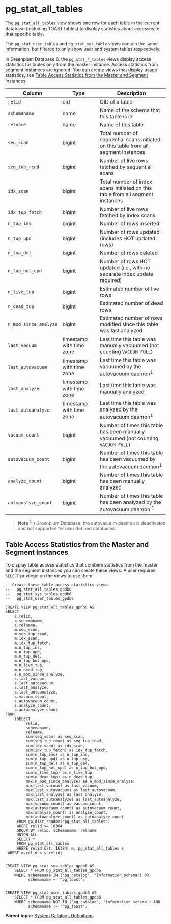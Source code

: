 # pg_stat_all_tables 

The `pg_stat_all_tables` view shows one row for each table in the current database \(including TOAST tables\) to display statistics about accesses to that specific table.

The `pg_stat_user_tables` and `pg_stat_sys_table` views contain the same information, but filtered to only show user and system tables respectively.

In Greenplum Database 6, the `pg_stat_*_tables` views display access statistics for tables only from the master instance. Access statistics from segment instances are ignored. You can create views that display usage statistics, see [Table Access Statistics from the Master and Segment Instances](#tbl_stats_all_6x).

|Column|Type|Description|
|------|----|-----------|
|`relid`|oid|OID of a table|
|`schemaname`|name|Name of the schema that this table is in|
|`relname`|name|Name of this table|
|`seq_scan`|bigint|Total number of sequential scans initiated on this table from all segment instances|
|`seq_tup_read`|bigint|Number of live rows fetched by sequential scans|
|`idx_scan`|bigint|Total number of index scans initiated on this table from all segment instances|
|`idx_tup_fetch`|bigint|Number of live rows fetched by index scans|
|`n_tup_ins`|bigint|Number of rows inserted|
|`n_tup_upd`|bigint|Number of rows updated \(includes HOT updated rows\)|
|`n_tup_del`|bigint|Number of rows deleted|
|`n_tup_hot_upd`|bigint|Number of rows HOT updated \(i.e., with no separate index update required\)|
|`n_live_tup`|bigint|Estimated number of live rows|
|`n_dead_tup`|bigint|Estimated number of dead rows|
|`n_mod_since_analyze`|bigint|Estimated number of rows modified since this table was last analyzed|
|`last_vacuum`|timestamp with time zone|Last time this table was manually vacuumed \(not counting `VACUUM FULL`\)|
|`last_autovacuum`|timestamp with time zone|Last time this table was vacuumed by the autovacuum daemon<sup>1</sup>|
|`last_analyze`|timestamp with time zone|Last time this table was manually analyzed|
|`last_autoanalyze`|timestamp with time zone|Last time this table was analyzed by the autovacuum daemon<sup>1</sup>|
|`vacuum_count`|bigint|Number of times this table has been manually vacuumed \(not counting `VACUUM FULL`\)|
|`autovacuum_count`|bigint|Number of times this table has been vacuumed by the autovacuum daemon<sup>1</sup>|
|`analyze_count`|bigint|Number of times this table has been manually analyzed|
|`autoanalyze_count`|bigint|Number of times this table has been analyzed by the autovacuum daemon <sup>1</sup>|

> **Note** <sup>1</sup>In Greenplum Database, the autovacuum daemon is deactivated and not supported for user defined databases.

## <a id="tbl_stats_all_6x"></a>Table Access Statistics from the Master and Segment Instances

To display table access statistics that combine statistics from the master and the segment instances you can create these views. A user requires `SELECT` privilege on the views to use them.

```
-- Create these table access statistics views
--   pg_stat_all_tables_gpdb6
--   pg_stat_sys_tables_gpdb6
--   pg_stat_user_tables_gpdb6

CREATE VIEW pg_stat_all_tables_gpdb6 AS
SELECT
    s.relid,
    s.schemaname,
    s.relname,
    m.seq_scan,
    m.seq_tup_read,
    m.idx_scan,
    m.idx_tup_fetch,
    m.n_tup_ins,
    m.n_tup_upd,
    m.n_tup_del,
    m.n_tup_hot_upd,
    m.n_live_tup,
    m.n_dead_tup,
    s.n_mod_since_analyze,
    s.last_vacuum,
    s.last_autovacuum,
    s.last_analyze,
    s.last_autoanalyze,
    s.vacuum_count,
    s.autovacuum_count,
    s.analyze_count,
    s.autoanalyze_count
FROM
    (SELECT
         relid,
         schemaname,
         relname,
         sum(seq_scan) as seq_scan,
         sum(seq_tup_read) as seq_tup_read,
         sum(idx_scan) as idx_scan,
         sum(idx_tup_fetch) as idx_tup_fetch,
         sum(n_tup_ins) as n_tup_ins,
         sum(n_tup_upd) as n_tup_upd,
         sum(n_tup_del) as n_tup_del,
         sum(n_tup_hot_upd) as n_tup_hot_upd,
         sum(n_live_tup) as n_live_tup,
         sum(n_dead_tup) as n_dead_tup,
         max(n_mod_since_analyze) as n_mod_since_analyze,
         max(last_vacuum) as last_vacuum,
         max(last_autovacuum) as last_autovacuum,
         max(last_analyze) as last_analyze,
         max(last_autoanalyze) as last_autoanalyze,
         max(vacuum_count) as vacuum_count,
         max(autovacuum_count) as autovacuum_count,
         max(analyze_count) as analyze_count,
         max(autoanalyze_count) as autoanalyze_count
     FROM gp_dist_random('pg_stat_all_tables')
     WHERE relid >= 16384
     GROUP BY relid, schemaname, relname
     UNION ALL
     SELECT *
     FROM pg_stat_all_tables
     WHERE relid &lt; 16384) m, pg_stat_all_tables s
 WHERE m.relid = s.relid;


CREATE VIEW pg_stat_sys_tables_gpdb6 AS
    SELECT * FROM pg_stat_all_tables_gpdb6
    WHERE schemaname IN ('pg_catalog', 'information_schema') OR
          schemaname ~ '^pg_toast';


CREATE VIEW pg_stat_user_tables_gpdb6 AS
    SELECT * FROM pg_stat_all_tables_gpdb6
    WHERE schemaname NOT IN ('pg_catalog', 'information_schema') AND
          schemaname !~ '^pg_toast';
```

**Parent topic:** [System Catalogs Definitions](../system_catalogs/catalog_ref-html.html)